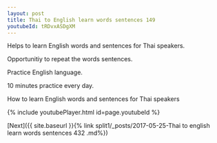 ```yaml
---
layout: post
title: Thai to English learn words sentences 149 
youtubeId: tRDvxASDgXM
---
```

 
 
Helps to learn English words and sentences for Thai speakers.

Opportunitiy to repeat the words sentences. 

Practice English language. 
 
10 minutes practice every day. 
 
How to learn English words and sentences for Thai speakers 
 
{% include youtubePlayer.html id=page.youtubeId %}
 
 
[Next]({{ site.baseurl }}{% link  split1/_posts/2017-05-25-Thai to english learn words sentences 432 .md%})
 

